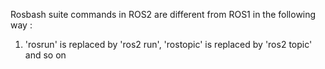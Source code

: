 Rosbash suite commands in ROS2 are different from ROS1 in the following way : </br>
1) 'rosrun' is replaced by 'ros2 run', 'rostopic' is replaced by 'ros2 topic' and so on
